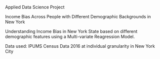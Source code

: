 Applied Data Science Project

Income Bias Across People with Different Demographic Backgrounds in New York

Understanding Income Bias in New York State based on different demographic features using a Multi-variate Reagression Model.

Data used: IPUMS Census Data 2016 at individual granularity in New York City
